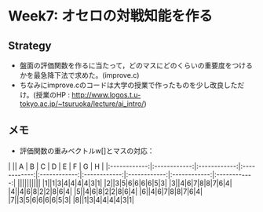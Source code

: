 # Week7: オセロの対戦知能を作る

## Strategy

* 盤面の評価関数を作るに当たって，どのマスにどのくらいの重要度をつけるかを最急降下法で求めた。(improve.c)
* ちなみにimprove.cのコードは大学の授業で作ったものを少し改良しただけ。(授業のHP : <http://www.logos.t.u-tokyo.ac.jp/~tsuruoka/lecture/ai_intro/>)

## メモ

* 評価関数の重みベクトルw[]とマスの対応：

| || A | B | C | D | E | F | G | H |
|:------------:|:------------:|:------------:|:------------:|:------------:|:------------:|:------------:|:------------:|:------------:|
||||||||||
|1||1|3|4|4|4|4|3|1|
|2||3|5|6|6|6|6|5|3|
|3||4|6|7|8|8|7|6|4|
|4||4|6|8|2|2|8|6|4|
|5||4|6|8|2|2|8|6|4|
|6||4|6|7|8|8|7|6|4|
|7||3|5|6|6|6|6|5|3|
|8||1|3|4|4|4|4|3|1|